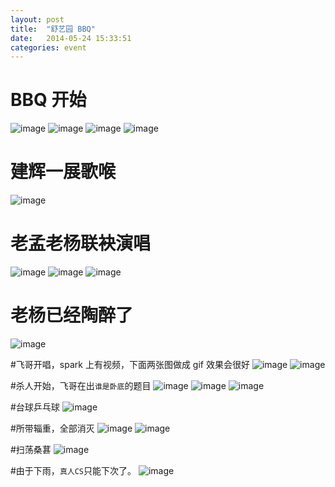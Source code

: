 ```yaml
---
layout: post
title:  "舒艺园 BBQ"
date:   2014-05-24 15:33:51
categories: event
---
```


# BBQ 开始

![image](/assets/shuyiyuan/1.jpg)
![image](/assets/shuyiyuan/2.jpg)
![image](/assets/shuyiyuan/3.jpg)
![image](/assets/shuyiyuan/4.jpg)

# 建辉一展歌喉
![image](/assets/shuyiyuan/5.jpg)

# 老孟老杨联袂演唱
![image](/assets/shuyiyuan/6.jpg)
![image](/assets/shuyiyuan/7.jpg)
![image](/assets/shuyiyuan/8.jpg)

# 老杨已经陶醉了
![image](/assets/shuyiyuan/9.jpg)

#飞哥开唱，spark 上有视频，下面两张图做成 gif 效果会很好
![image](/assets/shuyiyuan/10-0.jpg)
![image](/assets/shuyiyuan/10-1.jpg)

#杀人开始，飞哥在出`谁是卧底`的题目
![image](/assets/shuyiyuan/11.jpg)
![image](/assets/shuyiyuan/12-1.jpg)
![image](/assets/shuyiyuan/12.jpg)

#台球乒乓球
![image](/assets/shuyiyuan/13.jpg)

#所带辎重，全部消灭
![image](/assets/shuyiyuan/14.jpg)
![image](/assets/shuyiyuan/15.jpg)

#扫荡桑葚
![image](/assets/shuyiyuan/16.jpg)

#由于下雨，`真人CS`只能下次了。
![image](/assets/shuyiyuan/cs.jpg)
